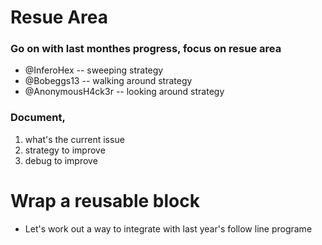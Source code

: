 # Resue Area

### Go on with last monthes progress, focus on resue area

* @InferoHex -- sweeping strategy
* @Bobeggs13 -- walking around strategy
* @AnonymousH4ck3r -- looking around strategy

### Document,
1) what's the current issue
2) strategy to improve
3) debug to improve


# Wrap a reusable block 

* Let's work out a way to integrate with last year's follow line programe


